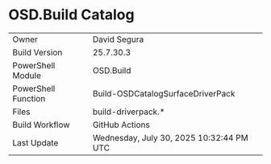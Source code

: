 ﻿# OSD.Build Catalog

| | |
|-|-|
| Owner | David Segura |
| Build Version | 25.7.30.3 |
| PowerShell Module | OSD.Build |
| PowerShell Function | Build-OSDCatalogSurfaceDriverPack |
| Files | build-driverpack.* |
| Build Workflow | GitHub Actions |
| Last Update | Wednesday, July 30, 2025 10:32:44 PM UTC |
